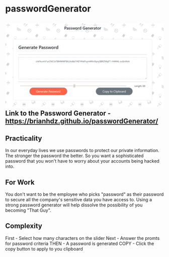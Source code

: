 # passwordGenerator

![Password Generator Screenshot](/screenshot.png)
Link to the Password Generator - https://brianhdz.github.io/passwordGenerator/
-------------------------------------------

Practicality
-------------------------------------------
In our everyday lives we use passwords to protect our private
information. The stronger the password the better. So you want
a sophisticated password that you won't have to worry about 
your accounts being hacked into.

For Work
-------------------------------------------
You don't want to be the employee who picks "password" as their password
to secure all the company's sensitive data you have access to.
Using a strong password generator will help dissolve the possibility 
of you becoming "That Guy".

Complexity
-------------------------------------------
First - Select how many characters on the slider
Next - Answer the promts for password criteria
THEN - A password is generated
COPY - Click the copy button to apply to you clipboard